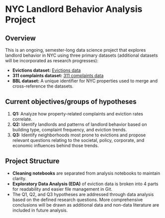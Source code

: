 # NYC Landlord Behavior Analysis Project

## Overview
This is an ongoing, semester-long data science project that explores landlord behavior in NYC using three primary datasets (additional datasets will be incorporated as research progresses):

- **Evictions dataset:** [Evictions data](https://data.cityofnewyork.us/City-Government/Evictions/6z8x-wfk4/data)
- **311 complaints dataset:** [311 complaints data](https://data.cityofnewyork.us/Social-Services/311-Service-Requests-from-2010-to-Present/erm2-nwe9/about_data)
- **BBL dataset:** A unique identifier for NYC properties used to merge and cross-reference the datasets.

## Current objectives/groups of hypotheses
1. **Q1:** Analyze how property-related complaints and eviction rates correlate.
2. **Q2:** Identify landlords and patterns of landlord behavior based on building type, complaint frequency, and eviction trends.
3. **Q3:** Identify neighborhoods most prone to evictions and propose relevant questions relating to  the societal, policy, corporate, and economic influences behind those trends.


## Project Structure
- **Cleaning notebooks** are separated from analysis notebooks to maintain clarity.
- **Exploratory Data Analysis (EDA)** of eviction data is broken into 4 parts for readability and easier file management in Git.
- The Q1, Q2, and Q3 hypotheses are addressed through data analysis based on the defined research questions. More comprehensive conclusions will be drawn as additional data and non-data literature are included in future analysis.